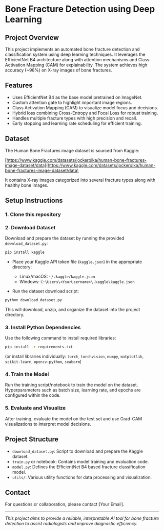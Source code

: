 
# Bone Fracture Detection using Deep Learning

## Project Overview
This project implements an automated bone fracture detection and classification system using deep learning techniques. It leverages the EfficientNet B4 architecture along with attention mechanisms and Class Activation Mapping (CAM) for explainability. The system achieves high accuracy (~98%) on X-ray images of bone fractures.

## Features
- Uses EfficientNet B4 as the base model pretrained on ImageNet.
- Custom attention gate to highlight important image regions.
- Class Activation Mapping (CAM) to visualize model focus and decisions.
- Hybrid loss combining Cross-Entropy and Focal Loss for robust training.
- Handles multiple fracture types with high precision and recall.
- Early stopping and learning rate scheduling for efficient training.

## Dataset
The Human Bone Fractures image dataset is sourced from Kaggle:

[https://www.kaggle.com/datasets/jockeroika/human-bone-fractures-image-dataset/data](https://www.kaggle.com/datasets/jockeroika/human-bone-fractures-image-dataset/data)

It contains X-ray images categorized into several fracture types along with healthy bone images.

## Setup Instructions

### 1. Clone this repository

### 2. Download Dataset
Download and prepare the dataset by running the provided `download_dataset.py`:

```bash
pip install kaggle
```

- Place your Kaggle API token file (`kaggle.json`) in the appropriate directory:
  - Linux/macOS: `~/.kaggle/kaggle.json`
  - Windows: `C:\Users\<YourUsername>\.kaggle\kaggle.json`

- Run the dataset download script:

```bash
python download_dataset.py
```

This will download, unzip, and organize the dataset into the project directory.

### 3. Install Python Dependencies

Use the following command to install required libraries:

```bash
pip install -r requirements.txt
```

(or install libraries individually: `torch`, `torchvision`, `numpy`, `matplotlib`, `scikit-learn`, `opencv-python`, `seaborn`)

### 4. Train the Model

Run the training script/notebook to train the model on the dataset. Hyperparameters such as batch size, learning rate, and epochs are configured within the code.

### 5. Evaluate and Visualize

After training, evaluate the model on the test set and use Grad-CAM visualizations to interpret model decisions.

## Project Structure
- `download_dataset.py`: Script to download and prepare the Kaggle dataset.
- `train.py` or notebook: Contains model training and evaluation code.
- `model.py`: Defines the EfficientNet B4 based fracture classification model.
- `utils/`: Various utility functions for data processing and visualization.

## Contact
For questions or collaboration, please contact [Your Email].

---

*This project aims to provide a reliable, interpretable AI tool for bone fracture detection to assist radiologists and improve diagnostic efficiency.*
